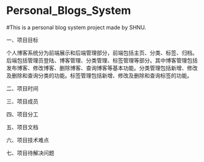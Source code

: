 # Personal_Blogs_System
#This is a personal blog system project made by SHNU.

一、项目目标

个人博客系统分为前端展示和后端管理部分，前端包括主页、分类、标签、归档。后端包括管理员登陆、博客管理、分类管理、标签管理等部分。其中博客管理包括发布博客、修改博客、删除博客、查询博客等基本功能。分类管理包括新增、修改及删除和查询分类的功能。标签管理包括新增、修改及删除和查询标签的功能。

二、项目时间

三、项目成员

四、项目分工

五、项目文档

六、项目技术难点

七、项目待解决问题

